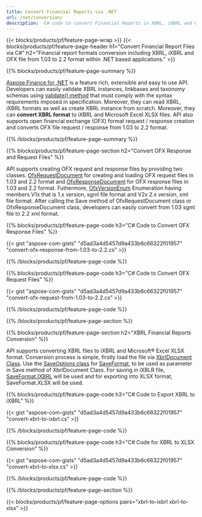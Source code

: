 ```yaml
---
title: Convert Financial Reports via .NET
url: /net/conversion/
description:  C# code to convert Financial Reports in XBRL, iXBRL and OFX file fomats via .NET library.
---
```

{{< blocks/products/pf/feature-page-wrap >}}
{{< blocks/products/pf/feature-page-header h1="Convert Financial Report Files via C#" h2="Financial report formats conversion including XBRL, iXBRL and OFX file from 1.03 to 2.2 format within .NET based applications." >}}

{{% blocks/products/pf/feature-page-summary %}}

[Aspose.Finance for .NET](https://products.aspose.com/finance/net/) is a feature rich, extensible and easy to use API. Developers can easily validate XBRL instances, linkbases and taxonomy schemas using [validate() method](https://apireference.aspose.com/finance/net/aspose.finance.xbrl/xbrlinstance/methods/validate) that must comply with the syntax requirements imposed in specification. Moreover, they can read XBRL, iXBRL formats as well as create XBRL instance from scratch. Moreover, they can **convert XBRL format** to iXBRL and Microsoft Excel XLSX files. API also supports open financial exchange (OFX) format request / response creation and converts OFX file request / response from 1.03 to 2.2 format.

{{% /blocks/products/pf/feature-page-summary  %}}

{{% blocks/products/pf/feature-page-section  h2="Convert OFX Response and Request Files" %}}

API supports creating OFX request and response files by providing two classes. [OfxRequestDocument](https://apireference.aspose.com/finance/net/aspose.finance.ofx/ofxrequestdocument) for creating and loading OFX request files in 1.03 and 2.2 format and [OfxResponseDocument](https://apireference.aspose.com/finance/net/aspose.finance.ofx/ofxresponsedocument) for OFX response files in 1.03 and 2.2 format. Futhermore, [OfxVersionEnum](https://apireference.aspose.com/finance/net/aspose.finance.ofx/ofxversionenum) Enumeration having members V1x that is 1.x version, sgml file format and V2x 2.x version, xml file format. After calling the Save method of OfxRequestDocument class or OfxResponseDocument class, developers can easily convert from 1.03 sgml file to 2.2 xml format.


{{% blocks/products/pf/feature-page-code h3="C# Code to Convert OFX Response Files" %}}

{{< gist "aspose-com-gists" "d5ad3a4d5457d9a433b6c66322f01957" "convert-ofx-response-from-1.03-to-2.2.cs" >}} 

{{% /blocks/products/pf/feature-page-code  %}}

{{% blocks/products/pf/feature-page-code h3="C# Code to Convert OFX Request Files" %}}

{{< gist "aspose-com-gists" "d5ad3a4d5457d9a433b6c66322f01957" "convert-ofx-request-from-1.03-to-2.2.cs" >}} 

{{% /blocks/products/pf/feature-page-code  %}}

{{% /blocks/products/pf/feature-page-section %}}

{{% blocks/products/pf/feature-page-section  h2="XBRL Financial Reports Conversion" %}}

API supports converting XBRL files to iXBRL and Microsoft® Excel XLSX format. Conversion process is simple, firstly load the file via [XbrlDocument Class](https://apireference.aspose.com/finance/net/aspose.finance.xbrl/xbrldocument). Use the [SaveOptions class](https://apireference.aspose.com/finance/net/aspose.finance.xbrl/saveoptions) for [SaveFormat](https://apireference.aspose.com/finance/net/aspose.finance.xbrl/saveoptions/properties/saveformat), to be used as parameter in Save method of XbrlDocument Class. For saving in iXBLR file, [SaveFormat.IXBRL](https://apireference.aspose.com/finance/net/aspose.finance.xbrl/saveformat) will be used and for exporting into XLSX format, SaveFormat.XLSX will be used.

{{% blocks/products/pf/feature-page-code h3="C# Code to Export XBRL to iXBRL" %}}

{{< gist "aspose-com-gists" "d5ad3a4d5457d9a433b6c66322f01957" "convert-xbrl-to-ixbrl.cs" >}} 

{{% /blocks/products/pf/feature-page-code  %}}

{{% blocks/products/pf/feature-page-code h3="C# Code for XBRL to XLSX Conversion" %}}

{{< gist "aspose-com-gists" "d5ad3a4d5457d9a433b6c66322f01957" "convert-xbrl-to-xlsx.cs" >}} 

{{% /blocks/products/pf/feature-page-code  %}}

{{% /blocks/products/pf/feature-page-section %}}

{{< blocks/products/pf/feature-page-options pairs="xbrl-to-ixbrl xbrl-to-xlsx" >}}